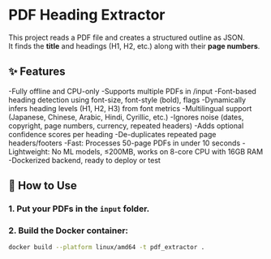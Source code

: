 # PDF Heading Extractor

This project reads a PDF file and creates a structured outline as JSON.  
It finds the **title** and headings (H1, H2, etc.) along with their **page numbers**.

## ✨ Features
-Fully offline and CPU-only
-Supports multiple PDFs in /input
-Font-based heading detection using font-size, font-style (bold), flags
-Dynamically infers heading levels (H1, H2, H3) from font metrics
-Multilingual support (Japanese, Chinese, Arabic, Hindi, Cyrillic, etc.)
-Ignores noise (dates, copyright, page numbers, currency, repeated headers)
-Adds optional confidence scores per heading
-De-duplicates repeated page headers/footers
-Fast: Processes 50-page PDFs in under 10 seconds
-Lightweight: No ML models, ≤200MB, works on 8-core CPU with 16GB RAM
-Dockerized backend, ready to deploy or test



## 🧪 How to Use

### 1. Put your PDFs in the `input` folder.

### 2. Build the Docker container:
```bash
docker build --platform linux/amd64 -t pdf_extractor .
